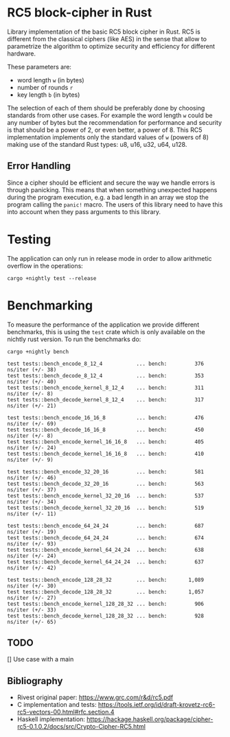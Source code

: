 # RC5 block-cipher in Rust

Library implementation of the basic RC5 block cipher in Rust. RC5 is different
from the classical ciphers (like AES) in the sense that allow to parametrize
the algorithm to optimize security and efficiency for different hardware.

These parameters are:

* word length `w` (in bytes)
* number of rounds `r`
* key length `b` (in bytes)

The selection of each of them should be preferably done by choosing standards
from other use cases. For example the word length `w` could be any number of
bytes but the recommendation for performance and security is that should be a
power of 2, or even better, a power of 8. This RC5 implementation implements
only the standard values of `w` (powers of 8) making use of the standard Rust
types: u8, u16, u32, u64, u128.

## Error Handling

Since a cipher should be efficient and secure the way we handle errors is
through panicking. This means that when something unexpected happens during the
program execution, e.g. a bad length in an array we stop the program calling
the `panic!` macro. The users of this library need to have this into account
when they pass arguments to this library.

# Testing

The application can only run in release mode in order to allow arithmetic overflow
in the operations:

```
cargo +nightly test --release
```

# Benchmarking

To measure the performance of the application we provide different benchmarks,
this is using the `test` crate which is only available on the nichtly rust
version. To run the benchmarks do:

```
cargo +nightly bench

test tests::bench_encode_8_12_4           ... bench:         376 ns/iter (+/- 38)
test tests::bench_decode_8_12_4           ... bench:         353 ns/iter (+/- 40)
test tests::bench_encode_kernel_8_12_4    ... bench:         311 ns/iter (+/- 8)
test tests::bench_decode_kernel_8_12_4    ... bench:         317 ns/iter (+/- 21)

test tests::bench_encode_16_16_8          ... bench:         476 ns/iter (+/- 69)
test tests::bench_decode_16_16_8          ... bench:         450 ns/iter (+/- 8)
test tests::bench_encode_kernel_16_16_8   ... bench:         405 ns/iter (+/- 24)
test tests::bench_decode_kernel_16_16_8   ... bench:         410 ns/iter (+/- 9)

test tests::bench_encode_32_20_16         ... bench:         581 ns/iter (+/- 46)
test tests::bench_decode_32_20_16         ... bench:         563 ns/iter (+/- 37)
test tests::bench_encode_kernel_32_20_16  ... bench:         537 ns/iter (+/- 34)
test tests::bench_decode_kernel_32_20_16  ... bench:         519 ns/iter (+/- 11)

test tests::bench_encode_64_24_24         ... bench:         687 ns/iter (+/- 19)
test tests::bench_decode_64_24_24         ... bench:         674 ns/iter (+/- 93)
test tests::bench_encode_kernel_64_24_24  ... bench:         638 ns/iter (+/- 24)
test tests::bench_decode_kernel_64_24_24  ... bench:         637 ns/iter (+/- 42)

test tests::bench_encode_128_28_32        ... bench:       1,089 ns/iter (+/- 30)
test tests::bench_decode_128_28_32        ... bench:       1,057 ns/iter (+/- 27)
test tests::bench_encode_kernel_128_28_32 ... bench:         906 ns/iter (+/- 33)
test tests::bench_decode_kernel_128_28_32 ... bench:         928 ns/iter (+/- 65)
```

## TODO
[] Use case with a main

## Bibliography

* Rivest original paper: https://www.grc.com/r&d/rc5.pdf
* C implementation and tests: https://tools.ietf.org/id/draft-krovetz-rc6-rc5-vectors-00.html#rfc.section.4
* Haskell implementation: https://hackage.haskell.org/package/cipher-rc5-0.1.0.2/docs/src/Crypto-Cipher-RC5.html

